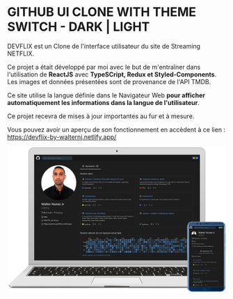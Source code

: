 # GITHUB UI CLONE WITH THEME SWITCH - DARK | LIGHT

DEVFLIX est un Clone de l'interface utilisateur du site de Streaming NETFLIX.

Ce projet a était développé par moi avec le but de m'entraîner dans l'utilisation de <strong>ReactJS</strong> avec <strong>TypeSCript, Redux et Styled-Components</strong>.
Les images et données présentées sont de provenance de l'API TMDB.

Ce site utilise la langue définie dans le Navigateur Web <strong>pour afficher automatiquement les informations dans la langue de l'utilisateur</strong>.

Ce projet recevra de mises à jour importantes au fur et à mesure. 

Vous pouvez avoir un aperçu de son fonctionnement en accèdent à ce lien : https://devflix-by-walternj.netlify.app/

<p align="center>
  <img src="https://github.com/walternj/GitHub-UI-Clone-With-Dark-Mode/blob/master/Img_Light.png" width="900px" />
  <img src="https://github.com/walternj/GitHub-UI-Clone-With-Dark-Mode/blob/master/Img_Dark.png" width="900px" />
</p>
